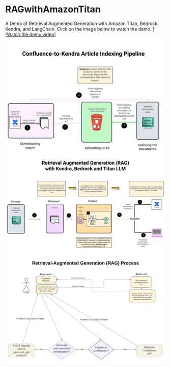 # RAGwithAmazonTitan
A Demo of Retrieval Augmented Generation with Amazon Titan, Bedrock, Kendra, and LangChain. Click on the image below to watch the demo.
[![Watch the demo video]](https://youtu.be/PagbmlEZcqw?si=WhmozazFerIr09fj')
![Kendra pipeline](./Kendra_Pipeline.png)
![RAG process](./RAG_process.png)
![ec2 app](./ec2_app.png)
